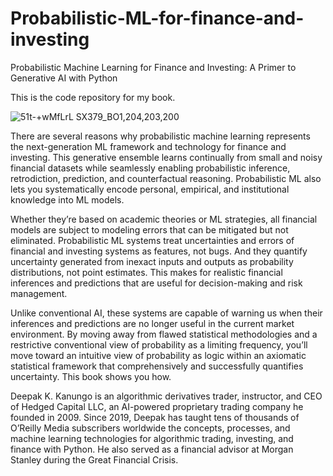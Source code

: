 # Probabilistic-ML-for-finance-and-investing
Probabilistic Machine Learning for Finance and Investing: A Primer to Generative AI with Python

This is the code repository for my book.

![51t-+wMfLrL _SX379_BO1,204,203,200_](https://github.com/dkanungo/Probabilistic-ML-for-finance-and-investing/assets/43560983/4b8df5a5-50d6-4074-9c1d-ca9a1731c23a)

There are several reasons why probabilistic machine learning represents the next-generation ML framework and technology for finance and investing. This generative ensemble learns continually from small and noisy financial datasets while seamlessly enabling probabilistic inference, retrodiction, prediction, and counterfactual reasoning. Probabilistic ML also lets you systematically encode personal, empirical, and institutional knowledge into ML models.

Whether they’re based on academic theories or ML strategies, all financial models are subject to modeling errors that can be mitigated but not eliminated. Probabilistic ML systems treat uncertainties and errors of financial and investing systems as features, not bugs. And they quantify uncertainty generated from inexact inputs and outputs as probability distributions, not point estimates. This makes for realistic financial inferences and predictions that are useful for decision-making and risk management.

Unlike conventional AI, these systems are capable of warning us when their inferences and predictions are no longer useful in the current market environment. By moving away from flawed statistical methodologies and a restrictive conventional view of probability as a limiting frequency, you’ll move toward an intuitive view of probability as logic within an axiomatic statistical framework that comprehensively and successfully quantifies uncertainty.
This book shows you how.

Deepak K. Kanungo is an algorithmic derivatives trader, instructor, and CEO of Hedged Capital LLC, an AI-powered proprietary trading company he founded in 2009. Since 2019, Deepak has taught tens of thousands of O’Reilly Media subscribers worldwide the concepts, processes, and machine learning technologies for algorithmic trading, investing, and finance with Python. He also served as a financial advisor at Morgan Stanley during the Great Financial Crisis.
